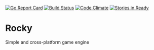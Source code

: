 [![Go Report Card](https://goreportcard.com/badge/github.com/Sergobot/Rocky)](https://goreportcard.com/report/github.com/Sergobot/Rocky)
[![Build Status](https://travis-ci.org/Sergobot/Rocky.svg?branch=master)](https://travis-ci.org/Sergobot/Rocky)
[![Code Climate](https://codeclimate.com/github/Sergobot/Rocky/badges/gpa.svg)](https://codeclimate.com/github/Sergobot/Rocky)
[![Stories in Ready](https://badge.waffle.io/Sergobot/Rocky.png?label=ready&title=Ready)](https://waffle.io/Sergobot/Rocky)

# Rocky
Simple and cross-platform game engine
